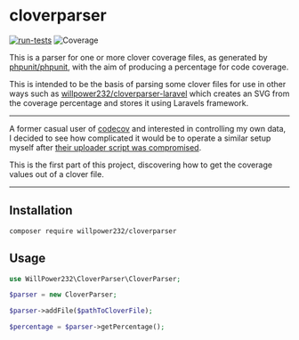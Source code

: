 # cloverparser

[![run-tests](https://github.com/willpower232/cloverparser/actions/workflows/run-tests.yml/badge.svg)](https://github.com/willpower232/cloverparser/actions/workflows/run-tests.yml)
![Coverage](https://laravel-coverage.s3.eu-west-2.amazonaws.com/willpower232/cloverparser/main.svg)

This is a parser for one or more clover coverage files, as generated by [phpunit/phpunit](https://phpunit.de/), with the aim of producing a percentage for code coverage.

This is intended to be the basis of parsing some clover files for use in other ways such as [willpower232/cloverparser-laravel](https://github.com/willpower232/cloverparser-laravel) which creates an SVG from the coverage percentage and stores it using Laravels framework.

---

A former casual user of [codecov](https://codecov.io) and interested in controlling my own data, I decided to see how complicated it would be to operate a similar setup myself after [their uploader script was compromised](https://www.theregister.com/2021/04/19/codecov_warns_of_stolen_credentials/).

This is the first part of this project, discovering how to get the coverage values out of a clover file.

---

## Installation

```
composer require willpower232/cloverparser
```

## Usage

```php
use WillPower232\CloverParser\CloverParser;

$parser = new CloverParser;

$parser->addFile($pathToCloverFile);

$percentage = $parser->getPercentage();
```
